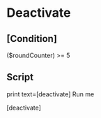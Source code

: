 # Deactivate

## [Condition]

($roundCounter) >= 5

## Script

print
  text=[deactivate] Run me

[deactivate]


